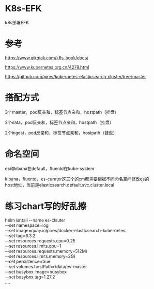 # K8s-EFK
k8s部署EFK

# 参考
https://www.qikqiak.com/k8s-book/docs/

https://www.kubernetes.org.cn/4278.html

https://github.com/pires/kubernetes-elasticsearch-cluster/tree/master

# 搭配方式
3个master，pod反亲和，标签节点亲和，hostpath（挂盘）

2个data，pod反亲和，标签节点亲和，hostpath（挂盘）

2个ingest，pod反亲和，标签节点亲和，hostpath（挂盘）

# 命名空间
es和kibana在default，fluentd在kube-system

kibana，fluentd，es-curator这三个的cm都需要根据不同命名空间修改es的host地址，当前是elasticsearch.default.svc.cluster.local

# 练习chart写的好乱擦
helm isntall  --name es-clsuter \
--set namespace=log \
--set image=quay.io/pires/docker-elasticsearch-kubernetes \
--set tag=6.3.2 \
--set resources.requests.cpu=0.25 \
--set resources.limits.cpu=1 \
--set resources.requests.memory=512Mi \
--set resources.limits.memory=2Gi \
--set persistence=true \
--set volumes.hostPath=/data/es-master \
--set busybox.image=busybox \
--set busybox.tag=1.27.2 \
....

